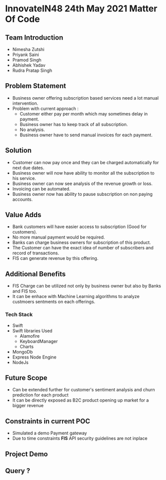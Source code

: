 <h1>InnovateIN48 24th May 2021  Matter Of Code</h1>
<h2>Team Introduction</h2>
<ul>
    <li>Nimesha Zutshi</li>
    <li>Priyank Saini</li>
    <li>Pramod Singh</li>
    <li>Abhishek Yadav</li>
    <li>Rudra Pratap Singh</li>
</ul>
<h2>Problem Statement</h2>
    <ul>
        <li>
            Business owner offering subscription based services need a lot manual intervention.
        </li>
        <li> Problem with current approach :
            <ul>
                <li>Customer either pay per month which may sometimes delay in payment.</li>
		    <li>Business owner has to keep track of all subscription.</li>
		    <li>No analysis. </li>
		    <li>Business owner have to send manual invoices for each payment. </li>
            </ul>
        </li>
    </ul>
        
         
            
<h2>Solution</h2>
    <ul>
        <li>
            Customer can now pay once and they can be charged automatically for next due dates.
        </li>
	    <li>
            Business owner will now have ability to monitor all the subscription to his service.
        </li>
	    <li>
            Business owner can now see analysis of the revenue growth or loss.
        </li>
	    <li>
            Invoicing can be automated.
        </li>
	    <li>
            Business owner now has ability to pause subscription on non paying accounts.
        </li>
    </ul>
<h2>Value Adds</h2>
<ul>
    <li>Bank customers will have easier access to subscription (Good for customers).</li>
    <li>No more manual payment would be required.</li>
<li>Banks can charge business owners for subscription of this product. </li>
    <li>The Customer can have the exact idea of number of subscribers and record of transactions.</li>
	<li>FIS can generate revenue by this offering. </li>
</ul>
<h2>Additional Benefits </h2>
<ul>
	<li>
		FIS Charge can be utilized not only by business owner but also by Banks and FIS too.
	</li>
	<li>
		It can be enhace with Machine Learning algorithms to analyze custmoers sentments on each offerings.
	</li>
</ul>
<h3>Tech Stack </h3>	
<ul>
    <li>Swift</li>
    <li>
        Swift libraries Used
        <ul>
            <li> Alamofire </li>
            <li> KeyboardManager </li>
            <li> Charts </li>
        </ul>
    </li>
    <li>
	MongoDb
    </li>
	<li>
		Express Node Engine
	</li>
	<li>
	 NodeJs
	</li>
</ul>


<h2>Future Scope</h2>
<ul>
    <li>
        Can be extended further for customer's sentiment analysis and churn prediction for each product
    </li>
    <li>
	    It can be directly exposed as B2C product opening up market for a bigger revenue
	</li>
</ul>

<h2>Constraints in current POC</h2>
<ul>
    <li>
        Simulated a demo Payment gateway
    </li>
        <li>
        Due to time constraints <b>FIS</b> API security guidelines are not inplace
    </li>
</ul>
<h2>Project Demo</h2>

<h2>Query ?</h2>
